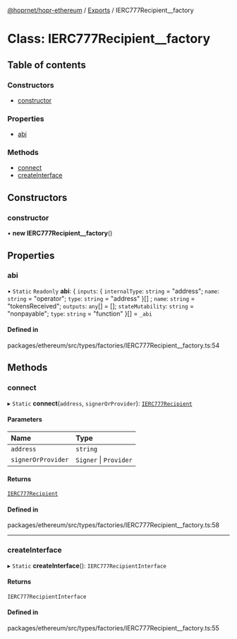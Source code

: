 [@hoprnet/hopr-ethereum](../README.md) / [Exports](../modules.md) / IERC777Recipient\_\_factory

# Class: IERC777Recipient\_\_factory

## Table of contents

### Constructors

- [constructor](IERC777Recipient__factory.md#constructor)

### Properties

- [abi](IERC777Recipient__factory.md#abi)

### Methods

- [connect](IERC777Recipient__factory.md#connect)
- [createInterface](IERC777Recipient__factory.md#createinterface)

## Constructors

### constructor

• **new IERC777Recipient__factory**()

## Properties

### abi

▪ `Static` `Readonly` **abi**: { `inputs`: { `internalType`: `string` = "address"; `name`: `string` = "operator"; `type`: `string` = "address" }[] ; `name`: `string` = "tokensReceived"; `outputs`: `any`[] = []; `stateMutability`: `string` = "nonpayable"; `type`: `string` = "function" }[] = `_abi`

#### Defined in

packages/ethereum/src/types/factories/IERC777Recipient__factory.ts:54

## Methods

### connect

▸ `Static` **connect**(`address`, `signerOrProvider`): [`IERC777Recipient`](IERC777Recipient.md)

#### Parameters

| Name | Type |
| :------ | :------ |
| `address` | `string` |
| `signerOrProvider` | `Signer` \| `Provider` |

#### Returns

[`IERC777Recipient`](IERC777Recipient.md)

#### Defined in

packages/ethereum/src/types/factories/IERC777Recipient__factory.ts:58

___

### createInterface

▸ `Static` **createInterface**(): `IERC777RecipientInterface`

#### Returns

`IERC777RecipientInterface`

#### Defined in

packages/ethereum/src/types/factories/IERC777Recipient__factory.ts:55
